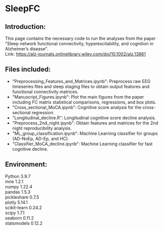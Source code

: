 # SleepFC

## Introduction:
This page contains the necessary code to run the analyses from the paper "Sleep network functional connectivity, hyperexcitability, and cognition in Alzheimer’s disease".  
Link: https://alz-journals.onlinelibrary.wiley.com/doi/10.1002/alz.13861

## Files included:  
* "Preprocessing_Features_and_Matrices.ipynb": Preprocess raw EEG timeseries files and sleep staging files to obtain output features and functional connectivity matrices.  
* "Manuscript_Figures.ipynb": Plot the main figures from the paper including FC matrix statistical comparisons, regressions, and box plots.  
* "Cross_sectional_MoCA.ipynb": Cognitive score analysis for the cross-sectional regression.  
* "Longitudinal_decline.R": Longitudinal cognitive score decline analysis.  
* "Preprocess_2nd_night.ipynb": Obtain features and matrices for the 2nd night reproducibility analysis.  
* "ML_group_classification.ipynb": Machine Learning classifier for groups (AD-NoEp, AD-Ep, and HC).  
* "Classifier_MoCA_decline.ipynb": Machine Learning classifier for fast cognitive decline.  

## Environment:  
Python 3.9.7  
mne 1.2.1  
numpy 1.22.4  
pandas 1.5.3  
pickleshare 0.7.5  
plotly 5.14.1  
scikit-learn 0.24.2  
scipy 1.7.1  
seaborn 0.11.2  
statsmodels 0.12.2  
